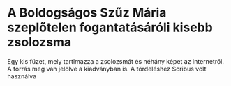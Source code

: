 # A Boldogságos Szűz Mária szeplőtelen fogantatásáróli kisebb zsolozsma

Egy kis füzet, mely tartlmazza a zsolozsmát és néhány képet az internetről. A forrás meg van jelölve a kiadványban is.
A tördeléshez Scribus volt használva
